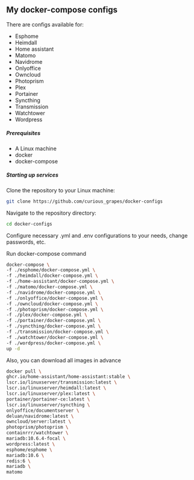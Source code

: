 ## My docker-compose configs
There are configs available for:
- Esphome
- Heimdall
- Home assistant
- Matomo
- Navidrome
- Onlyoffice
- Owncloud
- Photoprism
- Plex
- Portainer
- Syncthing
- Transmission
- Watchtower
- Wordpress

##### Prerequisites
- A Linux machine
- docker
- docker-compose

##### Starting up services
Clone the repository to your Linux machine:
``` bash
git clone https://github.com/curious_grapes/docker-configs
```
Navigate to the repository directory:
``` bash
cd docker-configs
```
Configure necessary .yml and .env configurations to your needs, change passwords, etc.

Run docker-compose command
``` bash
docker-compose \
-f ./esphome/docker-compose.yml \
-f ./heimdall/docker-compose.yml \
-f ./home-assistant/docker-compose.yml \
-f ./matomo/docker-compose.yml \
-f ./navidrome/docker-compose.yml \
-f ./onlyoffice/docker-compose.yml \
-f ./owncloud/docker-compose.yml \
-f ./photoprism/docker-compose.yml \
-f ./plex/docker-compose.yml \
-f ./portainer/docker-compose.yml \
-f ./syncthing/docker-compose.yml \
-f ./transmission/docker-compose.yml \
-f ./watchtower/docker-compose.yml \
-f ./wordpress/docker-compose.yml \
up -d
```

Also, you can download all images in advance
``` bash
docker pull \
ghcr.io/home-assistant/home-assistant:stable \
lscr.io/linuxserver/transmission:latest \
lscr.io/linuxserver/heimdall:latest \
lscr.io/linuxserver/plex:latest \
portainer/portainer-ce:latest \
lscr.io/linuxserver/syncthing \
onlyoffice/documentserver \
deluan/navidrome:latest \
owncloud/server:latest \
photoprism/photoprism \
containrrr/watchtower \
mariadb:10.6.4-focal \
wordpress:latest \
esphome/esphome \
mariadb:10.6 \
redis:6 \
mariadb \
matomo
```
